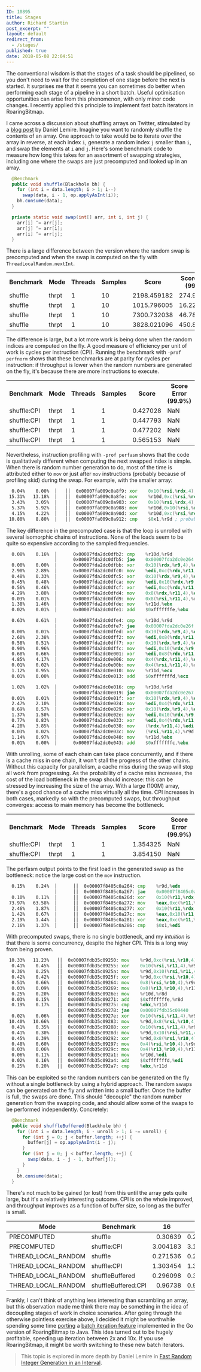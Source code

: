 ```yaml
---
ID: 10895
title: Stages
author: Richard Startin
post_excerpt: ""
layout: default
redirect_from:
  - /stages/
published: true
date: 2018-05-08 22:04:51
---
```

The conventional wisdom is that the stages of a task should be pipelined, so you don't need to wait for the completion of one stage before the next is started. It surprises me that it seems you can sometimes do better when performing each stage of a pipeline in a short batch. Useful optimisation opportunities can arise from this phenomenon, with only minor code changes. I recently applied this principle to implement fast batch iterators in RoaringBitmap.

I came across a discussion about shuffling arrays on Twitter, stimulated by a <a href="https://lemire.me/blog/2018/03/24/when-shuffling-large-arrays-how-much-time-can-be-attributed-to-random-number-generation/" rel="noopener" target="_blank">blog post</a> by Daniel Lemire. Imagine you want to randomly shuffle the contents of an array. One approach to take would be to iterate over the array in reverse, at each index `i`, generate a random index `j` smaller than `i`, and swap the elements at `i` and `j`. Here's some benchmark code to measure how long this takes for an assortment of swapping strategies, including one where the swaps are just precomputed and looked up in an array.

```java
  @Benchmark
  public void shuffle(Blackhole bh) {
    for (int i = data.length; i > 1; i--)
      swap(data, i - 1, op.applyAsInt(i));
    bh.consume(data);
  }

  private static void swap(int[] arr, int i, int j) {
    arr[i] ^= arr[j];
    arr[j] ^= arr[i];
    arr[i] ^= arr[j];
  }
```

There is a large difference between the version where the random swap is precomputed and when the swap is computed on the fly with `ThreadLocalRandom.nextInt`.

<div class="table-holder">
<table class="table table-bordered table-hover table-condensed">
<tbody><tr>
<th>Benchmark</th>
<th>Mode</th>
<th>Threads</th>
<th>Samples</th>
<th>Score</th>
<th>Score Error (99.9%)</th>
<th>Unit</th>
<th>Param: mode</th>
<th>Param: size</th>
</tr>
<tr>
<td>shuffle</td>
<td>thrpt</td>
<td>1</td>
<td>10</td>
<td>2198.459182</td>
<td>274.965189</td>
<td>ops/s</td>
<td>THREAD_LOCAL_RANDOM</td>
<td>65536</td>
</tr>
<tr>
<td>shuffle</td>
<td>thrpt</td>
<td>1</td>
<td>10</td>
<td>1015.796005</td>
<td>16.225480</td>
<td>ops/s</td>
<td>THREAD_LOCAL_RANDOM</td>
<td>131072</td>
</tr>
<tr>
<td>shuffle</td>
<td>thrpt</td>
<td>1</td>
<td>10</td>
<td>7300.732038</td>
<td>46.788234</td>
<td>ops/s</td>
<td>PRECOMPUTED</td>
<td>65536</td>
</tr>
<tr>
<td>shuffle</td>
<td>thrpt</td>
<td>1</td>
<td>10</td>
<td>3828.021096</td>
<td>450.874537</td>
<td>ops/s</td>
<td>PRECOMPUTED</td>
<td>131072</td>
</tr>
</tbody></table>
</div>

The difference is large, but a lot more work is being done when the random indices are computed on the fly. A good measure of efficiency per unit of work is cycles per instruction (CPI). Running the benchmark with `-prof perfnorm` shows that these benchmarks are at parity for cycles per instruction: if throughput is lower when the random numbers are generated on the fly, it's because there are more instructions to execute.

<div class="table-holder">
<table class="table table-bordered table-hover table-condensed">
<tbody><tr>
<th>Benchmark</th>
<th>Mode</th>
<th>Threads</th>
<th>Samples</th>
<th>Score</th>
<th>Score Error (99.9%)</th>
<th>Unit</th>
<th>Param: mode</th>
<th>Param: size</th>
</tr>
<tr>
<td>shuffle:CPI</td>
<td>thrpt</td>
<td>1</td>
<td>1</td>
<td>0.427028</td>
<td>NaN</td>
<td>#/op</td>
<td>THREAD_LOCAL_RANDOM</td>
<td>65536</td>
</tr>
<tr>
<td>shuffle:CPI</td>
<td>thrpt</td>
<td>1</td>
<td>1</td>
<td>0.447793</td>
<td>NaN</td>
<td>#/op</td>
<td>THREAD_LOCAL_RANDOM</td>
<td>131072</td>
</tr>
<tr>
<td>shuffle:CPI</td>
<td>thrpt</td>
<td>1</td>
<td>1</td>
<td>0.477202</td>
<td>NaN</td>
<td>#/op</td>
<td>PRECOMPUTED</td>
<td>65536</td>
</tr>
<tr>
<td>shuffle:CPI</td>
<td>thrpt</td>
<td>1</td>
<td>1</td>
<td>0.565153</td>
<td>NaN</td>
<td>#/op</td>
<td>PRECOMPUTED</td>
<td>131072</td>
</tr>
</tbody></table>
</div>

Nevertheless, instruction profiling with `-prof perfasm` shows that the code is qualitatively different when computing the next swapped index is simple. When there is random number generation to do, most of the time is attributed either to `mov` or just after `mov` instructions (probably because of profiling skid) during the swap. For example, with the smaller array:

```asm
  0.04%    0.00%  │   ││  0x00007fa009c0a8f9: xor    0x10(%rsi,%rdx,4),%r10d  
 15.31%   13.18%  │   ││  0x00007fa009c0a8fe: mov    %r10d,0xc(%rsi,%rcx,4)  
  3.43%    3.05%  │   ││  0x00007fa009c0a903: xor    0x10(%rsi,%rdx,4),%r10d  
  5.37%    5.92%  │   ││  0x00007fa009c0a908: mov    %r10d,0x10(%rsi,%rdx,4)  
  4.15%    4.22%  │   ││  0x00007fa009c0a90d: xor    %r10d,0xc(%rsi,%rcx,4)  
 10.80%    8.80%  │   ││  0x00007fa009c0a912: cmp    $0x1,%r9d ; probably skid
```

The key difference in the precomputed case is that the loop is unrolled with several isomorphic chains of instructions. None of the loads seem to be quite so expensive according to the sampled frequencies. 

```asm
  0.08%    0.16%  │      0x00007fda2dc0dfb2: cmp    %r10d,%r9d
                  │      0x00007fda2dc0dfb5: jae    0x00007fda2dc0e264
  0.00%    0.00%  │      0x00007fda2dc0dfbb: xor    0x10(%rdx,%r9,4),%edi
  2.90%    2.89%  │      0x00007fda2dc0dfc0: mov    %edi,0xc(%rdx,%r11,4)
  0.48%    0.33%  │      0x00007fda2dc0dfc5: xor    0x10(%rdx,%r9,4),%edi
  0.45%    0.48%  │      0x00007fda2dc0dfca: mov    %edi,0x10(%rdx,%r9,4)
  0.56%    0.46%  │      0x00007fda2dc0dfcf: xor    %edi,0xc(%rdx,%r11,4)
  4.29%    3.88%  │      0x00007fda2dc0dfd4: mov    0x8(%rdx,%r11,4),%edi
  0.03%    0.01%  │      0x00007fda2dc0dfd9: mov    0x8(%rsi,%r11,4),%r9d
  1.38%    1.46%  │      0x00007fda2dc0dfde: mov    %r11d,%ebx
  0.02%    0.01%  │      0x00007fda2dc0dfe1: add    $0xfffffffe,%ebx   

  0.63%    0.61%  │      0x00007fda2dc0dfe4: cmp    %r10d,%r9d
                  │      0x00007fda2dc0dfe7: jae    0x00007fda2dc0e26f
  0.00%    0.01%  │      0x00007fda2dc0dfed: xor    0x10(%rdx,%r9,4),%edi
  2.60%    2.38%  │      0x00007fda2dc0dff2: mov    %edi,0x8(%rdx,%r11,4)
  0.58%    0.51%  │      0x00007fda2dc0dff7: xor    0x10(%rdx,%r9,4),%edi
  0.90%    0.96%  │      0x00007fda2dc0dffc: mov    %edi,0x10(%rdx,%r9,4)
  0.68%    0.66%  │      0x00007fda2dc0e001: xor    %edi,0x8(%rdx,%r11,4)
  4.85%    4.17%  │      0x00007fda2dc0e006: mov    0x4(%rdx,%r11,4),%edi
  0.01%    0.02%  │      0x00007fda2dc0e00b: mov    0x4(%rsi,%r11,4),%r9d
  1.12%    0.95%  │      0x00007fda2dc0e010: mov    %r11d,%ecx
  0.01%    0.00%  │      0x00007fda2dc0e013: add    $0xfffffffd,%ecx  

  1.02%    1.02%  │      0x00007fda2dc0e016: cmp    %r10d,%r9d
                  │      0x00007fda2dc0e019: jae    0x00007fda2dc0e267
  0.01%    0.01%  │      0x00007fda2dc0e01f: xor    0x10(%rdx,%r9,4),%edi
  2.47%    2.10%  │      0x00007fda2dc0e024: mov    %edi,0x4(%rdx,%r11,4)
  0.69%    0.57%  │      0x00007fda2dc0e029: xor    0x10(%rdx,%r9,4),%edi
  1.37%    1.50%  │      0x00007fda2dc0e02e: mov    %edi,0x10(%rdx,%r9,4)
  0.77%    0.83%  │      0x00007fda2dc0e033: xor    %edi,0x4(%rdx,%r11,4)
  4.28%    3.85%  │      0x00007fda2dc0e038: mov    (%rdx,%r11,4),%edi
  0.03%    0.02%  │      0x00007fda2dc0e03c: mov    (%rsi,%r11,4),%r9d
  1.14%    0.97%  │      0x00007fda2dc0e040: mov    %r11d,%ebx
  0.01%    0.00%  │      0x00007fda2dc0e043: add    $0xfffffffc,%ebx  

```

With unrolling, some of each chain can take place concurrently, and if there is a cache miss in one chain, it won't stall the progress of the other chains. Without this capacity for parallelism, a cache miss during the swap will stop all work from progressing. As the probability of a cache miss increases, the cost of the load bottleneck in the swap should increase: this can be stressed by increasing the size of the array. With a large (100M) array, there's a good chance of a cache miss virtually all the time. CPI increases in both cases, markedly so with the precomputed swaps, but throughput converges: access to main memory has become the bottleneck.

<div class="table-holder">
<table class="table table-bordered table-hover table-condensed">
<tbody><tr>
<th>Benchmark</th>
<th>Mode</th>
<th>Threads</th>
<th>Samples</th>
<th>Score</th>
<th>Score Error (99.9%)</th>
<th>Unit</th>
<th>Param: mode</th>
<th>Param: size</th>
</tr>
<tr>
<td>shuffle:CPI</td>
<td>thrpt</td>
<td>1</td>
<td>1</td>
<td>1.354325</td>
<td>NaN</td>
<td>#/op</td>
<td>THREAD_LOCAL_RANDOM</td>
<td>100000000</td>
</tr>
<tr>
<td>shuffle:CPI</td>
<td>thrpt</td>
<td>1</td>
<td>1</td>
<td>3.854150</td>
<td>NaN</td>
<td>#/op</td>
<td>PRECOMPUTED</td>
<td>100000000</td>
</tr>
</tbody></table>
</div>

The perfasm output points to the first load in the generated swap as the bottleneck: notice the large cost on the `mov` instruction.

```asm
  0.15%    0.24%  │      ││  0x00007f8405c0a264: cmp    %r9d,%edx
                  │      ││  0x00007f8405c0a267: jae    0x00007f8405c0a350
  0.10%    0.11%  │      ││  0x00007f8405c0a26d: xor    0x10(%r11,%rdx,4),%eax  
 73.97%   63.58%  │      ││  0x00007f8405c0a272: mov    %eax,0xc(%r11,%rcx,4)  
  2.46%    1.87%  │      ││  0x00007f8405c0a277: xor    0x10(%r11,%rdx,4),%eax 
  1.42%    0.67%  │      ││  0x00007f8405c0a27c: mov    %eax,0x10(%r11,%rdx,4) 
  2.19%    1.44%  │      ││  0x00007f8405c0a281: xor    %eax,0xc(%r11,%rcx,4) 
  2.16%    1.37%  │      ││  0x00007f8405c0a286: cmp    $0x1,%edi
```

With precomputed swaps, there is no single bottleneck, and my <em>intuition</em> is that there is some concurrency, despite the higher CPI. This is a long way from being proven.

```asm
 10.33%   11.23%   ││  0x00007fdb35c09250: mov    %r9d,0xc(%rsi,%r10,4)  
  0.41%    0.45%   ││  0x00007fdb35c09255: xor    0x10(%rsi,%r11,4),%r9d  
  0.36%    0.25%   ││  0x00007fdb35c0925a: mov    %r9d,0x10(%rsi,%r11,4)  
  0.42%    0.42%   ││  0x00007fdb35c0925f: xor    %r9d,0xc(%rsi,%r10,4)  
  0.51%    0.66%   ││  0x00007fdb35c09264: mov    0x8(%rsi,%r10,4),%r9d  
  0.03%    0.09%   ││  0x00007fdb35c09269: mov    0x8(%r13,%r10,4),%r11d 
  0.25%    0.20%   ││  0x00007fdb35c0926e: mov    %r10d,%r8d
  0.03%    0.15%   ││  0x00007fdb35c09271: add    $0xfffffffe,%r8d  
  0.19%    0.17%   ││  0x00007fdb35c09275: cmp    %ebx,%r11d
                   ││  0x00007fdb35c09278: jae    0x00007fdb35c09440
  0.02%    0.06%   ││  0x00007fdb35c0927e: xor    0x10(%rsi,%r11,4),%r9d  
 10.40%   10.66%   ││  0x00007fdb35c09283: mov    %r9d,0x8(%rsi,%r10,4) 
  0.41%    0.35%   ││  0x00007fdb35c09288: xor    0x10(%rsi,%r11,4),%r9d 
  0.41%    0.30%   ││  0x00007fdb35c0928d: mov    %r9d,0x10(%rsi,%r11,4) 
  0.45%    0.39%   ││  0x00007fdb35c09292: xor    %r9d,0x8(%rsi,%r10,4)  
  0.48%    0.60%   ││  0x00007fdb35c09297: mov    0x4(%rsi,%r10,4),%r9d  
  0.03%    0.06%   ││  0x00007fdb35c0929c: mov    0x4(%r13,%r10,4),%r11d 
  0.06%    0.11%   ││  0x00007fdb35c092a1: mov    %r10d,%edi
  0.02%    0.16%   ││  0x00007fdb35c092a4: add    $0xfffffffd,%edi   
  0.25%    0.20%   ││  0x00007fdb35c092a7: cmp    %ebx,%r11d
```

This can be exploited so the random numbers can be generated on the fly without a single bottleneck by using a hybrid approach. The random swaps can be generated on the fly and written into a small buffer. Once the buffer is full, the swaps are done. This should "decouple" the random number generation from the swapping code, and should allow some of the swaps to be performed independently. Concretely:

```java
  @Benchmark
  public void shuffleBuffered(Blackhole bh) {
    for (int i = data.length; i - unroll > 1; i -= unroll) {
      for (int j = 0; j < buffer.length; ++j) {
        buffer[j] = op.applyAsInt(i - j);
      }
      for (int j = 0; j < buffer.length; ++j) {
        swap(data, i - j - 1, buffer[j]);
      }
    }
    bh.consume(data);
  }
```

There's not much to be gained (or lost) from this until the array gets quite large, but it's a relatively interesting outcome. CPI is on the whole improved, and throughput improves as a function of buffer size, so long as the buffer is small.

<div class="table-holder">
<table class="table table-bordered table-hover table-condensed">
<thead><tr><th>Mode</th>
<th>Benchmark</th>
<th>16</th>
<th>32</th>
<th>64</th>
<th>128</th>
<th>256</th>
</tr></thead>
<tbody><tr>
<td>PRECOMPUTED</td>
<td>shuffle</td>
<td align="right">0.30639</td>
<td align="right">0.296566</td>
<td align="right">0.309829</td>
<td align="right">0.312449</td>
<td align="right">0.311183</td>
</tr>
<tr>
<td>PRECOMPUTED</td>
<td>shuffle:CPI</td>
<td align="right">3.004183</td>
<td align="right">3.126903</td>
<td align="right">2.989748</td>
<td align="right">2.987508</td>
<td align="right">3.000369</td>
</tr>
<tr>
<td>THREAD_LOCAL_RANDOM</td>
<td>shuffle</td>
<td align="right">0.271536</td>
<td align="right">0.266418</td>
<td align="right">0.271858</td>
<td align="right">0.265593</td>
<td align="right">0.264507</td>
</tr>
<tr>
<td>THREAD_LOCAL_RANDOM</td>
<td>shuffle:CPI</td>
<td align="right">1.303454</td>
<td align="right">1.328127</td>
<td align="right">1.300731</td>
<td align="right">1.32857</td>
<td align="right">1.377559</td>
</tr>
<tr>
<td>THREAD_LOCAL_RANDOM</td>
<td>shuffleBuffered</td>
<td align="right">0.296098</td>
<td align="right">0.324416</td>
<td align="right">0.346934</td>
<td align="right">0.353246</td>
<td align="right">0.35277</td>
</tr>
<tr>
<td>THREAD_LOCAL_RANDOM</td>
<td>shuffleBuffered:CPI</td>
<td align="right">0.96738</td>
<td align="right">0.937101</td>
<td align="right">0.893673</td>
<td align="right">0.87786</td>
<td align="right">0.874607</td>
</tr>
</tbody></table>
</div>

Frankly, I can't think of anything less interesting than scrambling an array, but this observation made me think there may be something in the idea of decoupling stages of work in choice scenarios. After going through the otherwise pointless exercise above, I decided it might be worthwhile spending some time <a href="https://github.com/RoaringBitmap/RoaringBitmap/pull/243" rel="noopener" target="_blank">porting</a> a <a href="https://github.com/RoaringBitmap/roaring/pull/150" rel="noopener" target="_blank">batch iteration feature</a> implemented in the Go version of RoaringBitmap to Java. This idea turned out to be hugely profitable, speeding up iteration between 2x and 10x. If you use RoaringBitmap, it might be worth switching to these new batch iterators.



<blockquote>This topic is explored in more depth by Daniel Lemire in <a href="https://arxiv.org/pdf/1805.10941.pdf" rel="noopener" target="_blank">Fast Random Integer Generation in an Interval</a>.</blockquote>
